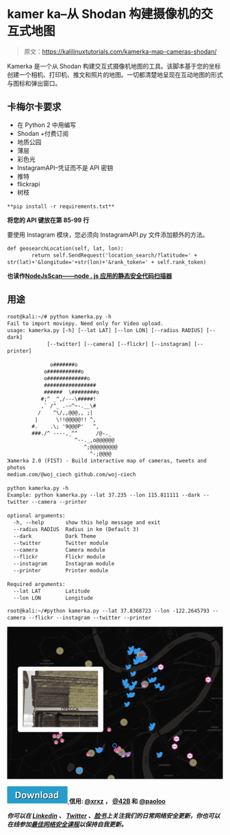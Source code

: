 # kamer ka–从 Shodan 构建摄像机的交互式地图

> 原文：<https://kalilinuxtutorials.com/kamerka-map-cameras-shodan/>

Kamerka 是一个从 Shodan 构建交互式摄像机地图的工具。该脚本基于您的坐标创建一个相机、打印机、推文和照片的地图。一切都清楚地呈现在互动地图的形式与图标和弹出窗口。

## **卡梅尔卡要求**

*   在 Python 2 中用编写
*   Shodan +付费订阅
*   地质公园
*   薄层
*   彩色光
*   InstagramAPI–凭证而不是 API 密钥
*   推特
*   flickrapi
*   树枝

`**pip install -r requirements.txt**`

**将您的 API 键放在第 85-99 行**

要使用 Instagram 模块，您必须向 InstagramAPI.py 文件添加额外的方法。

```
def geosearchLocation(self, lat, lon):
        return self.SendRequest('location_search/?latitude=' + str(lat)+'&longitude='+str(lon)+'&rank_token=' + self.rank_token)
```

**也读作[NodeJsScan——node . js 应用的静态安全代码扫描器](https://kalilinuxtutorials.com/nodejsscan-static-security-code-scanner/)**

## **用途**

```
root@kali:~/# python kamerka.py -h
Fail to import moviepy. Need only for Video upload.
usage: kamerka.py [-h] [--lat LAT] [--lon LON] [--radius RADIUS] [--dark]
             [--twitter] [--camera] [--flickr] [--instagram] [--printer]

              o#######o
            o###########o
            o#############o
            #################
            ######  \########o
           #;^ _^,/---\#####!
           ,` /^_ .-~^~-.__\#
          /    ^\/,,@@@,, ;|
         |      \!!@@@@@!! ^,
        #.    .\; '9@@@P'   ^,
        ###./^ ----,_^^      /@-._
                      ^--._,o@@@@@@
                         ^;@@@@@@@@@
                           ^-;@@@@
ꓘamerka 2.0 (FIST) - Build interactive map of cameras, tweets and photos
medium.com/@woj_ciech github.com/woj-ciech

python kamerka.py -h
Example: python kamerka.py --lat 37.235 --lon 115.811111 --dark --twitter --camera --printer

optional arguments:
  -h, --help       show this help message and exit
  --radius RADIUS  Radius in km (Default 3)
  --dark           Dark Theme
  --twitter        Twitter module
  --camera         Camera module
  --flickr         Flickr module
  --instagram      Instagram module
  --printer        Printer module

Required arguments:
  --lat LAT        Latitude
  --lon LON        Longitude
```

```
root@kali:~/#python kamerka.py --lat 37.8368723 --lon -122.2645793 --camera --flickr --instagram --twitter --printer
```

![kamerka](img/ff7204e4752b9810e5fc5208b1fe64d2.png)

[![](img/d861a9096555aeb1980fc054015933d7.png) ](https://github.com/woj-ciech/kamerka) **信用: [@xrxz](https://github.com/xrxz) ， [@42B](https://github.com/42B) 和** [**@paoloo**](https://github.com/paoloo) 

***你可以在 [Linkedin](https://www.linkedin.com/company/gbhackers/) 、 [Twitter](https://twitter.com/GbhackerOn) 、[脸书](https://www.facebook.com/gbhackersadmin)上关注我们的日常网络安全更新，你也可以在线参加[最佳网络安全课程](https://ethicalhackersacademy.com/)以保持自我更新。***
